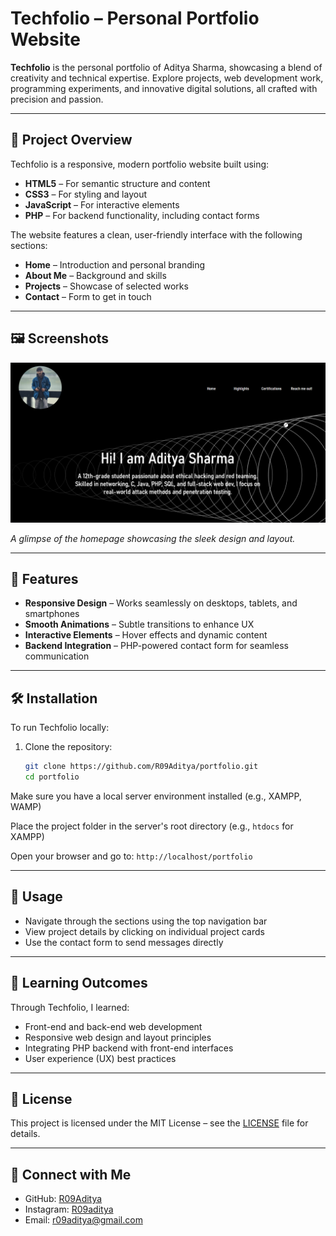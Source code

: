 # Techfolio – Personal Portfolio Website

**Techfolio** is the personal portfolio of Aditya Sharma, showcasing a blend of creativity and technical expertise. Explore projects, web development work, programming experiments, and innovative digital solutions, all crafted with precision and passion.  

---

## 🚀 Project Overview

Techfolio is a responsive, modern portfolio website built using:

- **HTML5** – For semantic structure and content  
- **CSS3** – For styling and layout  
- **JavaScript** – For interactive elements  
- **PHP** – For backend functionality, including contact forms  

The website features a clean, user-friendly interface with the following sections:

- **Home** – Introduction and personal branding  
- **About Me** – Background and skills  
- **Projects** – Showcase of selected works  
- **Contact** – Form to get in touch  

---

## 🖼️ Screenshots

![Techfolio Homepage](https://github.com/R09Aditya/portfolio/blob/812cc7b25d7ad1a101dbc6e3b5fae9a8b5334341/raw/main/Screenshot.png)

*A glimpse of the homepage showcasing the sleek design and layout.*

---

## 🔧 Features

- **Responsive Design** – Works seamlessly on desktops, tablets, and smartphones  
- **Smooth Animations** – Subtle transitions to enhance UX  
- **Interactive Elements** – Hover effects and dynamic content  
- **Backend Integration** – PHP-powered contact form for seamless communication  

---

## 🛠️ Installation

To run Techfolio locally:

1. Clone the repository:  

   ```bash
   git clone https://github.com/R09Aditya/portfolio.git
   cd portfolio
Make sure you have a local server environment installed (e.g., XAMPP, WAMP)  

Place the project folder in the server's root directory (e.g., `htdocs` for XAMPP)  

Open your browser and go to: `http://localhost/portfolio`  

---

## 🧪 Usage

- Navigate through the sections using the top navigation bar  
- View project details by clicking on individual project cards  
- Use the contact form to send messages directly  

---

## 🧠 Learning Outcomes

Through Techfolio, I learned:

- Front-end and back-end web development  
- Responsive web design and layout principles  
- Integrating PHP backend with front-end interfaces  
- User experience (UX) best practices  

---

## 📄 License

This project is licensed under the MIT License – see the [LICENSE](LICENSE) file for details.  

---

## 💬 Connect with Me

- GitHub: [R09Aditya](https://github.com/R09Aditya)  
- Instagram: [R09aditya](https://instagram.com/R09aditya)  
- Email: [r09aditya@gmail.com](mailto:r09aditya@gmail.com)
